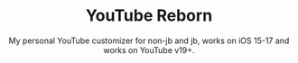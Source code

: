 <div align="center">

# YouTube Reborn

My personal YouTube customizer for non-jb and jb, works on iOS 15-17 and works on YouTube v19+.

</div>